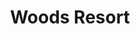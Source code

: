 ---
layout: location
title: Woods Resort
images: ["/properties/horanadu/tranquil/1.jpg","/properties/horanadu/tranquil/1.jpg"]
price: ₹2,499
area: Mudigere
rating: 5
description: Unveiled by the mist-shrouded hills of Chikmagalur, an enchanting escape awaits. Imagine this, crisp mountain air filling your lungs, a tapestry of emerald green that ignites your inner artist, and a sanctuary that restores your sense of self. Welcome to Woods, your intimate retreat with just 6 luxurious rooms, each framing a breathtaking panorama of Chikmagalur's dreamlike scenery. Wake gently to the melody of birdsong and the whispers of the forest. Unwind in our spacious, modern-tropical havens, designed to connect you seamlessly with the mesmerizing surroundings. Immerse yourself in nature's embrace – a stay at Woods promises to rejuvenate your mind, body, and soul. And for the adventurous spirit, the captivating mountain ranges of Chikmagalur offer thrilling trekking trails waiting to be explored.
district: Chikmagalur
total-occupancy: 32
rooms: 6
stay-type: Resort
accomodation: [
    [1 Mountain View Room, 4, 2, shop],
    [3 Family Rooms, 14, 7, house-door], 
    [1 Family Dormitory, 6, 3, shop],
    [1 Dormitory, 8, 4, house-door]
]
pricing: [
    [BASIC PACKAGE, 2499, Stay | Breakfast | Activities | Hi-tea | Veg Snacks],
    [STANDARD PACKAGE, 3499, Stay | All Meals | Activities | Hi-tea | Veg Snacks]
]
ameneties: [
    [ fa-solid fa-plug-circle-plus,Power Backup],
    [ fa-solid fa-snowflake,Refrigerator],
    [ fa-solid fa-clapperboard,Microwave],
    [ fa-solid fa-wifi ,Wi-Fi],
    [ fa-solid fa-shower ,Shower],
    [ fa-solid fa-shower,Restaurant],
    [ fa-solid fa-tv, TV],
    [ fa-solid fa-person-swimming,Swimming Pool],
    [ fa-solid fa-hot-tub-person,Hot Water]
]
activities: [ 
    [ fa-solid fa-fire,Bonfire & Music],
    [ fa-solid fa-chess-knight, Chess],
    [ fa-solid fa-person-drowning,Mud Kabbaddi],
    [ fa-solid fa-person-swimming, Swimming], 
    [ fa-solid fa-volleyball,Volleyball], 
    [ fa-solid fa-person-walking,Nature Walk],
    [ fa-solid fa-tower-observation,Private View Point], 
    [ fa-solid fa-dove,Bird Watch], 
    [ fa-solid fa-truck-pickup,Jeep-ride]
]
locations: [Bettada Byreswars(8KM), Magajahalli Falls(9KM), Devarmane Betta(10KM), Devarmane Water Falls(12KM), Ethinabhuja Trek(15KM), Devrundha (Hoysala Dynasty Origin)(5KM)
]
breakfast: [Neer Dosa, item2, item3, item4]
lunch: [item1, item2, item3, item4]
dinner: [item1, item2, item3, item4]
tnc: ["Yes","Yes","Yes", "Yes", 12:00PM-11:00AM]
---